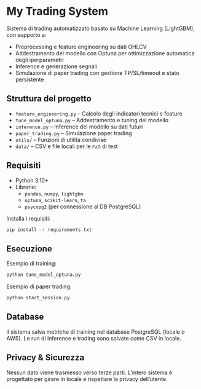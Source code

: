 # My Trading System

Sistema di trading automatizzato basato su Machine Learning (LightGBM), con supporto a:
- Preprocessing e feature engineering su dati OHLCV
- Addestramento del modello con Optuna per ottimizzazione automatica degli iperparametri
- Inference e generazione segnali
- Simulazione di paper trading con gestione TP/SL/timeout e stato persistente

## Struttura del progetto

- `feature_engineering.py` – Calcolo degli indicatori tecnici e feature
- `tune_model_optuna.py` – Addestramento e tuning del modello
- `inference.py` – Inference del modello su dati futuri
- `paper_trading.py` – Simulazione paper trading
- `utils/` – Funzioni di utilità condivise
- `data/` – CSV e file locali per le run di test

## Requisiti

- Python 3.10+
- Librerie:
  - `pandas`, `numpy`, `lightgbm`
  - `optuna`, `scikit-learn`, `ta`
  - `psycopg2` (per connessione al DB PostgreSQL)

Installa i requisiti:

```bash
pip install -r requirements.txt
```

## Esecuzione

Esempio di training:

```bash
python tune_model_optuna.py
```

Esempio di paper trading:

```bash
python start_session.py
```

## Database

Il sistema salva metriche di training nel database PostgreSQL (locale o AWS). Le run di inference e trading sono salvate come CSV in locale.

## Privacy & Sicurezza

Nessun dato viene trasmesso verso terze parti. L’intero sistema è progettato per girare in locale e rispettare la privacy dell’utente.


